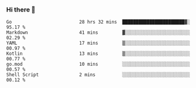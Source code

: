 ### Hi there 👋

<!--
**yeya24/yeya24** is a ✨ _special_ ✨ repository because its `README.md` (this file) appears on your GitHub profile.

Here are some ideas to get you started:

- 🔭 I’m currently working on ...
- 🌱 I’m currently learning ...
- 👯 I’m looking to collaborate on ...
- 🤔 I’m looking for help with ...
- 💬 Ask me about ...
- 📫 How to reach me: ...
- 😄 Pronouns: ...
- ⚡ Fun fact: ...
-->

<!--START_SECTION:waka-->

```text
Go                         28 hrs 32 mins  ███████████████████████▓░   95.17 %
Markdown                   41 mins         ▓░░░░░░░░░░░░░░░░░░░░░░░░   02.29 %
YAML                       17 mins         ▒░░░░░░░░░░░░░░░░░░░░░░░░   00.97 %
Kotlin                     13 mins         ▒░░░░░░░░░░░░░░░░░░░░░░░░   00.77 %
go.mod                     10 mins         ░░░░░░░░░░░░░░░░░░░░░░░░░   00.57 %
Shell Script               2 mins          ░░░░░░░░░░░░░░░░░░░░░░░░░   00.12 %
```

<!--END_SECTION:waka-->
